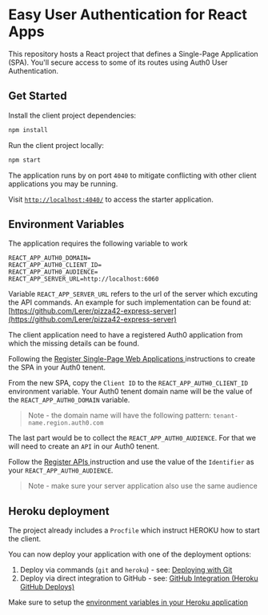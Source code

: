 # Easy User Authentication for React Apps

This repository hosts a React project that defines a Single-Page Application (SPA). You'll secure access to some of its routes using Auth0 User Authentication.

## Get Started

Install the client project dependencies:

```bash
npm install
```

Run the client project locally:

```bash
npm start
```

The application runs by on port `4040` to mitigate conflicting with other client applications you may be running.

Visit [`http://localhost:4040/`](http://localhost:4040/) to access the starter application.

## Environment Variables
The application requires the following variable to work
```
REACT_APP_AUTH0_DOMAIN=
REACT_APP_AUTH0_CLIENT_ID=
REACT_APP_AUTH0_AUDIENCE=
REACT_APP_SERVER_URL=http://localhost:6060
```

Variable `REACT_APP_SERVER_URL` refers to the url of the server which excuting the API commands. An example for such implementation can be found at: [https://github.com/Lerer/pizza42-express-server](https://github.com/Lerer/pizza42-express-server)

The client application need to have a registered Auth0 application from which the missing details can be found. 

Following the [Register Single-Page Web Applications
](https://auth0.com/docs/get-started/auth0-overview/create-applications/single-page-web-apps) instructions to create the SPA in your Auth0 tenent.

From the new SPA, copy the `Client ID` to the `REACT_APP_AUTH0_CLIENT_ID` environment variable.
Your Auth0 tenent domain name will be the value of the `REACT_APP_AUTH0_DOMAIN` variable.
> Note - the domain name will have the following pattern: `tenant-name.region.auth0.com`

The last part would be to collect the `REACT_APP_AUTH0_AUDIENCE`. For that we will need to create an `API` in our Auth0 tenent.

Follow the [Register APIs
](https://auth0.com/docs/get-started/auth0-overview/set-up-apis) instruction and use the value of the `Identifier` as your `REACT_APP_AUTH0_AUDIENCE`.

> Note - make sure your server application also use the same audience

## Heroku deployment

The project already includes a `Procfile` which instruct HEROKU how to start the client.

You can now deploy your application with one of the deployment options:

1. Deploy via commands (`git` and `heroku`) - see: [Deploying with Git](https://devcenter.heroku.com/articles/git)
2. Deploy via direct integration to GitHub - see: [GitHub Integration (Heroku GitHub Deploys)](https://devcenter.heroku.com/articles/github-integration)

Make sure to setup the [environment variables in your Heroku application](https://devcenter.heroku.com/articles/nodejs-support#environment-variables)


